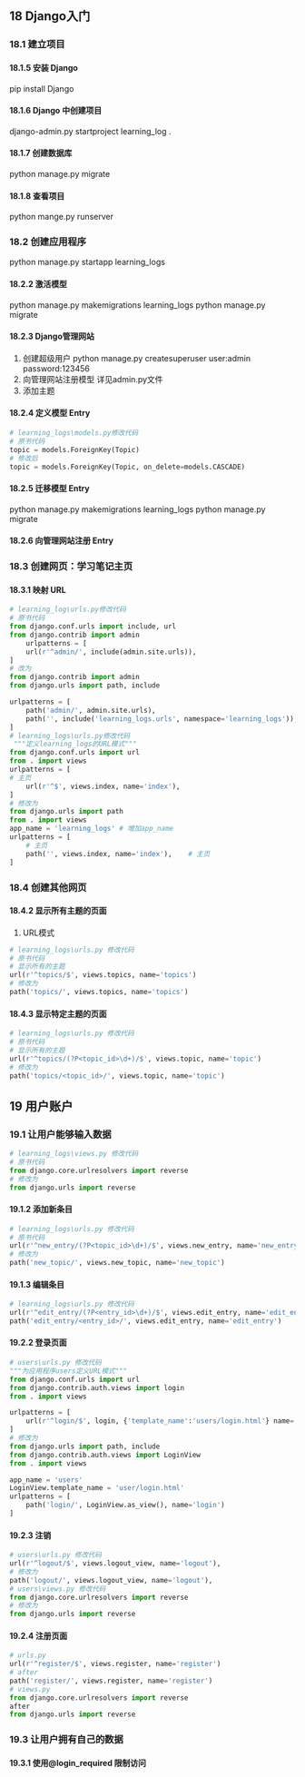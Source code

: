 ## 18 Django入门
### 18.1 建立项目
#### 18.1.5 安装 Django 
pip install Django
#### 18.1.6 Django 中创建项目
django-admin.py startproject learning_log .
#### 18.1.7 创建数据库
python manage.py migrate
#### 18.1.8 查看项目
python mange.py runserver
### 18.2 创建应用程序
python manage.py startapp learning_logs
#### 18.2.2 激活模型
python manage.py makemigrations learning_logs
python manage.py migrate
#### 18.2.3 Django管理网站
1. 创建超级用户
python manage.py createsuperuser
user:admin
password:123456
2. 向管理网站注册模型
详见admin.py文件
3. 添加主题
#### 18.2.4 定义模型 Entry
``` python
# learning_logs\models.py修改代码
# 原书代码
topic = models.ForeignKey(Topic)
# 修改后
topic = models.ForeignKey(Topic, on_delete=models.CASCADE)
```
#### 18.2.5 迁移模型 Entry
python manage.py makemigrations learning_logs
python manage.py migrate
#### 18.2.6 向管理网站注册 Entry

### 18.3 创建网页：学习笔记主页
#### 18.3.1 映射 URL
``` python
# learning_log\urls.py修改代码
# 原书代码
from django.conf.urls import include, url
from django.contrib import admin
    urlpatterns = [
    url(r'^admin/', include(admin.site.urls)),
] 
# 改为
from django.contrib import admin
from django.urls import path, include

urlpatterns = [
    path('admin/', admin.site.urls),
    path('', include('learning_logs.urls', namespace='learning_logs')),
]
# learning_logs\urls.py修改代码
 """定义learning_logs的URL模式"""
from django.conf.urls import url
from . import views
urlpatterns = [
# 主页
    url(r'^$', views.index, name='index'),
] 
# 修改为
from django.urls import path
from . import views
app_name = 'learning_logs' # 增加app_name
urlpatterns = [
    # 主页
    path('', views.index, name='index'),    # 主页
]
```
### 18.4 创建其他网页
#### 18.4.2 显示所有主题的页面
1. URL模式
``` python
# learning_logs\urls.py 修改代码
# 原书代码
# 显示所有的主题
url(r'^topics/$', views.topics, name='topics')
# 修改为
path('topics/', views.topics, name='topics')
```
#### 18.4.3 显示特定主题的页面
``` python
# learning_logs\urls.py 修改代码
# 原书代码
# 显示所有的主题
url(r'^topics/(?P<topic_id>\d+)/$', views.topic, name='topic')
# 修改为
path('topics/<topic_id>/', views.topic, name='topic')

```
## 19 用户账户
### 19.1 让用户能够输入数据
``` python
# learning_logs\views.py 修改代码
# 原书代码
from django.core.urlresolvers import reverse 
# 修改为
from django.urls import reverse
```

#### 19.1.2 添加新条目
``` python
# learning_logs\urls.py 修改代码
# 原书代码
url(r'^new_entry/(?P<topic_id>\d+)/$', views.new_entry, name='new_entry')
# 修改为
path('new_topic/', views.new_topic, name='new_topic')
```
#### 19.1.3 编辑条目
``` python
# learning_logs\urls.py 修改代码
url(r'^edit_entry/(?P<entry_id>\d+)/$', views.edit_entry, name='edit_entry')
path('edit_entry/<entry_id>/', views.edit_entry, name='edit_entry')
```
#### 19.2.2 登录页面
``` python
# users\urls.py 修改代码
"""为应用程序users定义URL模式"""
from django.conf.urls import url
from django.contrib.auth.views import login
from . import views

urlpatterns = [
    url(r'^login/$', login, {'template_name':'users/login.html'} name='login'),
] 
# 修改为
from django.urls import path, include
from django.contrib.auth.views import LoginView
from . import views

app_name = 'users'
LoginView.template_name = 'user/login.html'
urlpatterns = [
    path('login/', LoginView.as_view(), name='login')
]
```
#### 19.2.3 注销
``` python
# users\urls.py 修改代码
url(r'^logout/$', views.logout_view, name='logout'), 
# 修改为
path('logout/', views.logout_view, name='logout'),
# users\views.py 修改代码
from django.core.urlresolvers import reverse
# 修改为
from django.urls import reverse
```

#### 19.2.4 注册页面
``` python 
# urls.py 
url(r'^register/$', views.register, name='register')
# after
path('register/', views.register, name='register')
# views.py
from django.core.urlresolvers import reverse
after
from django.urls import reverse

```
### 19.3 让用户拥有自己的数据
#### 19.3.1 使用@login_required 限制访问

